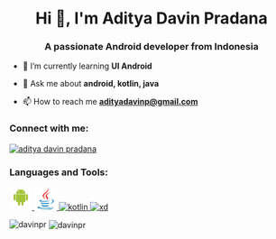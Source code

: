<h1 align="center">Hi 👋, I'm Aditya Davin Pradana</h1>
<h3 align="center">A passionate Android developer from Indonesia</h3>

- 🌱 I’m currently learning **UI Android**

- 💬 Ask me about **android, kotlin, java**

- 📫 How to reach me **adityadavinp@gmail.com**

<h3 align="left">Connect with me:</h3>
<p align="left">
<a href="https://www.linkedin.com/in/aditya-davin-pradana-148453197/" target="blank"><img align="center" src="https://cdn.jsdelivr.net/npm/simple-icons@3.0.1/icons/linkedin.svg" alt="aditya davin pradana" height="30" width="40" /></a>
</p>

<h3 align="left">Languages and Tools:</h3>
<p align="left"> <a href="https://developer.android.com" target="_blank"> <img src="https://raw.githubusercontent.com/devicons/devicon/master/icons/android/android-original-wordmark.svg" alt="android" width="40" height="40"/> </a> <a href="https://www.java.com" target="_blank"> <img src="https://raw.githubusercontent.com/devicons/devicon/master/icons/java/java-original.svg" alt="java" width="40" height="40"/> </a> <a href="https://kotlinlang.org" target="_blank"> <img src="https://www.vectorlogo.zone/logos/kotlinlang/kotlinlang-icon.svg" alt="kotlin" width="40" height="40"/> </a> <a href="https://www.adobe.com/products/xd.html" target="_blank"> <img src="https://cdn.worldvectorlogo.com/logos/adobe-xd.svg" alt="xd" width="40" height="40"/> </a> </p>

<p><img align="left" src="https://github-readme-stats.vercel.app/api/top-langs?username=davinpr&show_icons=true&locale=en&layout=compact" alt="davinpr" /></p>

<p>&nbsp;<img align="center" src="https://github-readme-stats.vercel.app/api?username=davinpr&show_icons=true&locale=en" alt="davinpr" /></p>
